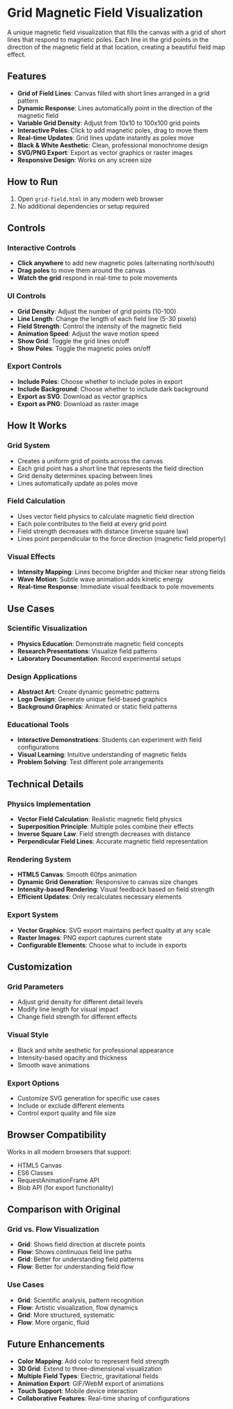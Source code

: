 # Grid Magnetic Field Visualization

A unique magnetic field visualization that fills the canvas with a grid of short lines that respond to magnetic poles. Each line in the grid points in the direction of the magnetic field at that location, creating a beautiful field map effect.

## Features

- **Grid of Field Lines**: Canvas filled with short lines arranged in a grid pattern
- **Dynamic Response**: Lines automatically point in the direction of the magnetic field
- **Variable Grid Density**: Adjust from 10x10 to 100x100 grid points
- **Interactive Poles**: Click to add magnetic poles, drag to move them
- **Real-time Updates**: Grid lines update instantly as poles move
- **Black & White Aesthetic**: Clean, professional monochrome design
- **SVG/PNG Export**: Export as vector graphics or raster images
- **Responsive Design**: Works on any screen size

## How to Run

1. Open `grid-field.html` in any modern web browser
2. No additional dependencies or setup required

## Controls

### Interactive Controls
- **Click anywhere** to add new magnetic poles (alternating north/south)
- **Drag poles** to move them around the canvas
- **Watch the grid** respond in real-time to pole movements

### UI Controls
- **Grid Density**: Adjust the number of grid points (10-100)
- **Line Length**: Change the length of each field line (5-30 pixels)
- **Field Strength**: Control the intensity of the magnetic field
- **Animation Speed**: Adjust the wave motion speed
- **Show Grid**: Toggle the grid lines on/off
- **Show Poles**: Toggle the magnetic poles on/off

### Export Controls
- **Include Poles**: Choose whether to include poles in export
- **Include Background**: Choose whether to include dark background
- **Export as SVG**: Download as vector graphics
- **Export as PNG**: Download as raster image

## How It Works

### Grid System
- Creates a uniform grid of points across the canvas
- Each grid point has a short line that represents the field direction
- Grid density determines spacing between lines
- Lines automatically update as poles move

### Field Calculation
- Uses vector field physics to calculate magnetic field direction
- Each pole contributes to the field at every grid point
- Field strength decreases with distance (inverse square law)
- Lines point perpendicular to the force direction (magnetic field property)

### Visual Effects
- **Intensity Mapping**: Lines become brighter and thicker near strong fields
- **Wave Motion**: Subtle wave animation adds kinetic energy
- **Real-time Response**: Immediate visual feedback to pole movements

## Use Cases

### Scientific Visualization
- **Physics Education**: Demonstrate magnetic field concepts
- **Research Presentations**: Visualize field patterns
- **Laboratory Documentation**: Record experimental setups

### Design Applications
- **Abstract Art**: Create dynamic geometric patterns
- **Logo Design**: Generate unique field-based graphics
- **Background Graphics**: Animated or static field patterns

### Educational Tools
- **Interactive Demonstrations**: Students can experiment with field configurations
- **Visual Learning**: Intuitive understanding of magnetic fields
- **Problem Solving**: Test different pole arrangements

## Technical Details

### Physics Implementation
- **Vector Field Calculation**: Realistic magnetic field physics
- **Superposition Principle**: Multiple poles combine their effects
- **Inverse Square Law**: Field strength decreases with distance
- **Perpendicular Field Lines**: Accurate magnetic field representation

### Rendering System
- **HTML5 Canvas**: Smooth 60fps animation
- **Dynamic Grid Generation**: Responsive to canvas size changes
- **Intensity-based Rendering**: Visual feedback based on field strength
- **Efficient Updates**: Only recalculates necessary elements

### Export System
- **Vector Graphics**: SVG export maintains perfect quality at any scale
- **Raster Images**: PNG export captures current state
- **Configurable Elements**: Choose what to include in exports

## Customization

### Grid Parameters
- Adjust grid density for different detail levels
- Modify line length for visual impact
- Change field strength for different effects

### Visual Style
- Black and white aesthetic for professional appearance
- Intensity-based opacity and thickness
- Smooth wave animations

### Export Options
- Customize SVG generation for specific use cases
- Include or exclude different elements
- Control export quality and file size

## Browser Compatibility

Works in all modern browsers that support:
- HTML5 Canvas
- ES6 Classes
- RequestAnimationFrame API
- Blob API (for export functionality)

## Comparison with Original

### Grid vs. Flow Visualization
- **Grid**: Shows field direction at discrete points
- **Flow**: Shows continuous field line paths
- **Grid**: Better for understanding field patterns
- **Flow**: Better for understanding field flow

### Use Cases
- **Grid**: Scientific analysis, pattern recognition
- **Flow**: Artistic visualization, flow dynamics
- **Grid**: More structured, systematic
- **Flow**: More organic, fluid

## Future Enhancements

- **Color Mapping**: Add color to represent field strength
- **3D Grid**: Extend to three-dimensional visualization
- **Multiple Field Types**: Electric, gravitational fields
- **Animation Export**: GIF/WebM export of animations
- **Touch Support**: Mobile device interaction
- **Collaborative Features**: Real-time sharing of configurations 
